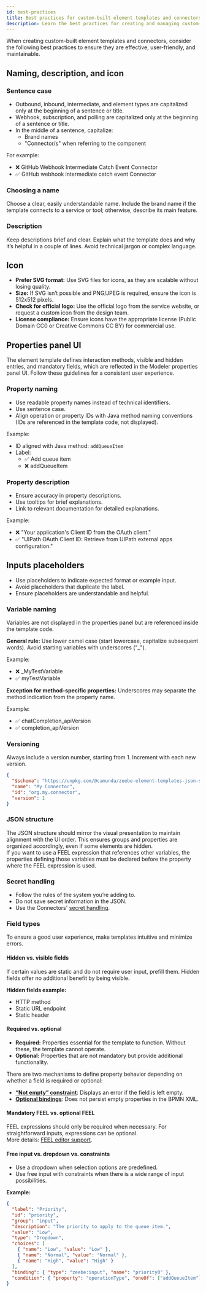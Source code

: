 ```yaml
---
id: best-practices
title: Best practices for custom-built element templates and connectors
description: Learn the best practices for creating and managing custom-built element templates and connectors in Web Modeler.
---
```


When creating custom-built element templates and connectors, consider the following best practices to ensure they are effective, user-friendly, and maintainable.

## Naming, description, and icon

### Sentence case

- Outbound, inbound, intermediate, and element types are capitalized only at the beginning of a sentence or title.
- Webhook, subscription, and polling are capitalized only at the beginning of a sentence or title.
- In the middle of a sentence, capitalize:
  - Brand names
  - "Connector/s" when referring to the component

For example:

- ❌ GitHub Webhook Intermediate Catch Event Connector
- ✅ GitHub webhook intermediate catch event Connector

### Choosing a name

Choose a clear, easily understandable name. Include the brand name if the template connects to a service or tool; otherwise, describe its main feature.

### Description

Keep descriptions brief and clear. Explain what the template does and why it’s helpful in a couple of lines. Avoid technical jargon or complex language.

## Icon

- **Prefer SVG format:** Use SVG files for icons, as they are scalable without losing quality.
- **Size:** If SVG isn’t possible and PNG/JPEG is required, ensure the icon is 512x512 pixels.
- **Check for official logo:** Use the official logo from the service website, or request a custom icon from the design team.
- **License compliance:** Ensure icons have the appropriate license (Public Domain CC0 or Creative Commons CC BY) for commercial use.

## Properties panel UI

The element template defines interaction methods, visible and hidden entries, and mandatory fields, which are reflected in the Modeler properties panel UI. Follow these guidelines for a consistent user experience.

### Property naming

- Use readable property names instead of technical identifiers.
- Use sentence case.
- Align operation or property IDs with Java method naming conventions (IDs are referenced in the template code, not displayed).

Example:

- ID aligned with Java method: `addQueueItem`
- Label:
  - ✅ Add queue item
  - ❌ addQueueItem

### Property description

- Ensure accuracy in property descriptions.
- Use tooltips for brief explanations.
- Link to relevant documentation for detailed explanations.

Example:

- ❌ "Your application's Client ID from the OAuth client."
- ✅ "UIPath OAuth Client ID: Retrieve from UIPath external apps configuration."

## Inputs placeholders

- Use placeholders to indicate expected format or example input.
- Avoid placeholders that duplicate the label.
- Ensure placeholders are understandable and helpful.

### Variable naming

Variables are not displayed in the properties panel but are referenced inside the template code.

**General rule:** Use lower camel case (start lowercase, capitalize subsequent words). Avoid starting variables with underscores ("\_").

Example:

- ❌ \_MyTestVariable
- ✅ myTestVariable

**Exception for method-specific properties:** Underscores may separate the method indication from the property name.

Example:

- ✅ chatCompletion_apiVersion
- ✅ completion_apiVersion

### Versioning

Always include a version number, starting from 1. Increment with each new version.

```json
{
  "$schema": "https://unpkg.com/@camunda/zeebe-element-templates-json-schema/resources/schema.json",
  "name": "My Connector",
  "id": "org.my.connector",
  "version": 1
}
```

### JSON structure

The JSON structure should mirror the visual presentation to maintain alignment with the UI order. This ensures groups and properties are organized accordingly, even if some elements are hidden.  
If you want to use a FEEL expression that references other variables, the properties defining those variables must be declared before the property where the FEEL expression is used.

### Secret handling

- Follow the rules of the system you’re adding to.
- Do not save secret information in the JSON.
- Use the Connectors' [secret handling](/components/connectors/use-connectors/index.md#using-secrets).

### Field types

To ensure a good user experience, make templates intuitive and minimize errors.

#### Hidden vs. visible fields

If certain values are static and do not require user input, prefill them. Hidden fields offer no additional benefit by being visible.

**Hidden fields example:**

- HTTP method
- Static URL endpoint
- Static header

#### Required vs. optional

- **Required:** Properties essential for the template to function. Without these, the template cannot operate.
- **Optional:** Properties that are not mandatory but provide additional functionality.

There are two mechanisms to define property behavior depending on whether a field is required or optional:

- [**“Not empty” constraint**](/components/modeler/element-templates/template-properties.md#validating-user-input-constraints): Displays an error if the field is left empty.
- [**Optional bindings**](/components/modeler/element-templates/template-properties.md#preventing-persisting-empty-values-optional): Does not persist empty properties in the BPMN XML.

#### Mandatory FEEL vs. optional FEEL

FEEL expressions should only be required when necessary. For straightforward inputs, expressions can be optional.  
More details: [FEEL editor support](/components/modeler/element-templates/template-properties.md#adding-feel-editor-support-feel).

#### Free input vs. dropdown vs. constraints

- Use a dropdown when selection options are predefined.
- Use free input with constraints when there is a wide range of input possibilities.

**Example:**

```json
{
  "label": "Priority",
  "id": "priority",
  "group": "input",
  "description": "The priority to apply to the queue item.",
  "value": "Low",
  "type": "Dropdown",
  "choices": [
    { "name": "Low", "value": "Low" },
    { "name": "Normal", "value": "Normal" },
    { "name": "High", "value": "High" }
  ],
  "binding": { "type": "zeebe:input", "name": "priority0" },
  "condition": { "property": "operationType", "oneOf": ["addQueueItem"] }
}
```
